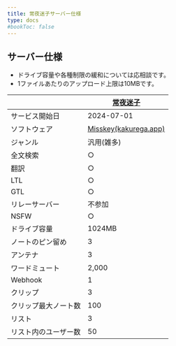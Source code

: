 ```yaml
---
title: 常夜迷子サーバー仕様
type: docs
#bookToc: false
---
```


## サーバー仕様

- ドライブ容量や各種制限の緩和については応相談です。
- 1ファイルあたりのアップロード上限は10MBです。

|  | [常夜迷子](https://misskey.city)|
| --- | --- |
| サービス開始日 | 2024-07-01 |
| ソフトウェア | [Misskey(kakurega.app)](https://github.com/hideki0403/kakurega.app) |
| ジャンル | 汎用(雑多) |
| 全文検索 | ○ |
| 翻訳 | ○ |
| LTL | ○ |
| GTL | ○ | 
| リレーサーバー | 不参加 |
| NSFW | ○ |
| ドライブ容量 | 1024MB |
| ノートのピン留め | 3 |
| アンテナ | 3 |
| ワードミュート | 2,000 |
| Webhook | 1 |
| クリップ | 3 |
| クリップ最大ノート数 | 100 |
| リスト | 3 |
| リスト内のユーザー数 | 50 |